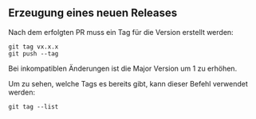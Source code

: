 ## Erzeugung eines neuen Releases
Nach dem erfolgten PR muss ein Tag für die Version erstellt werden:
```
git tag vx.x.x
git push --tag
```
Bei inkompatiblen Änderungen ist die Major Version um 1 zu erhöhen.

Um zu sehen, welche Tags es bereits gibt, kann dieser Befehl verwendet werden:
```
git tag --list
```
